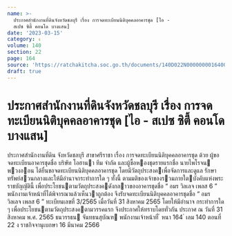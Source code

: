 ```yaml
---
name: >-
  ประกาศสำนักงานที่ดินจังหวัดชลบุรี เรื่อง การจดทะเบียนนิติบุคคลอาคารชุด [ไอ -
  สเปซ ซิตี้ คอนโด บางแสน]
date: '2023-03-15'
category: ง
volume: 140
section: 22
page: 164
source: 'https://ratchakitcha.soc.go.th/documents/140D022N0000000016400.pdf'
draft: true
---
```


# ประกาศสำนักงานที่ดินจังหวัดชลบุรี เรื่อง การจดทะเบียนนิติบุคคลอาคารชุด [ไอ - สเปซ ซิตี้ คอนโด บางแสน]

ประกาศสํานักงานที่ดิน จังหวัดชลบุรี สาขาศรีราชา เรื่อง การจดทะเบียนนิติบุคคลอาคารชุด ด้วย ผู้ขอจดทะเบียนอาคารชุดชื่อ บริษัท โอฮานา ทีม จํากัด และผู้ซื้อหองชุดรายแรกชื่อ นายไพโรจน พวงออน ได้ยื่นขอจดทะเบียนนิติบุคคลอาคารชุด โดยมีวัตถุประสงคเพื่อจัดการและดูแล รักษาทรัพย์สวนกลางและให้มีอํานาจกระทําการใด ๆ ทั้งนี้ ตามมติของเจ้าของรวมภายใตบังคับแห่งพระราชบัญญัตินี้ เพื่อประโยชนตามวัตถุประสงคดังกลาวของอาคารชุดชื่อ “ อมร วิลเลจ เพลส 6 ” พนักงานเจ้าหน้าที่ได้พิจารณาแล้วเห็นวาถูกต้อง จึงรับจดทะเบียนนิติบุคคลอาคารชุดชื่อ “ อมร วิลเลจ เพลส 6 ” ทะเบียนเลขที่ 3/2565 เมื่อวันที่ 31 สิงหาคม 2565 โดยให้มีอํานาจ กระทําการใด ๆ เพื่อประโยชนตามวัตถุประสงคตามวรรคแรก จึงประกาศให้ทราบโดยทั่วกัน ประกาศ ณ วันที่ 31 สิงหาคม พ.ศ. 2565 ธนวรรธน จันทธนสุบัณฑ พนักงานเจ้าหน้าที่ ้ หนา 164 ่ เลม 140 ตอนที่ 22 ง ราชกิจจานุเบกษา 16 มีนาคม 2566
